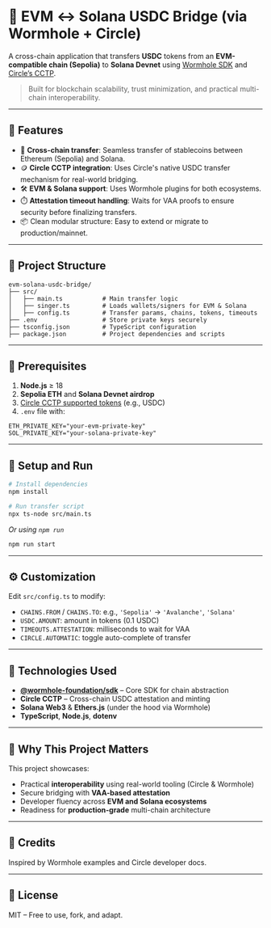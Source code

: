 # 🌉 EVM ↔ Solana USDC Bridge (via Wormhole + Circle)

A cross-chain application that transfers **USDC** tokens from an **EVM-compatible chain (Sepolia)** to **Solana Devnet** using [Wormhole SDK](https://wormhole.com/) and [Circle’s CCTP](https://developers.circle.com/stablecoins/docs/cctp-on-wormhole).

> Built for blockchain scalability, trust minimization, and practical multi-chain interoperability.

---

## 🚀 Features

- 🔗 **Cross-chain transfer**: Seamless transfer of stablecoins between Ethereum (Sepolia) and Solana.
- 🪙 **Circle CCTP integration**: Uses Circle's native USDC transfer mechanism for real-world bridging.
- 🛠️ **EVM & Solana support**: Uses Wormhole plugins for both ecosystems.
- ⏱️ **Attestation timeout handling**: Waits for VAA proofs to ensure security before finalizing transfers.
- 📦 Clean modular structure: Easy to extend or migrate to production/mainnet.

---

## 📁 Project Structure

```
evm-solana-usdc-bridge/
├── src/
│   ├── main.ts           # Main transfer logic
│   ├── singer.ts         # Loads wallets/signers for EVM & Solana
│   ├── config.ts         # Transfer params, chains, tokens, timeouts
├── .env                  # Store private keys securely
├── tsconfig.json         # TypeScript configuration
├── package.json          # Project dependencies and scripts
```

---

## 🔐 Prerequisites

1. **Node.js** ≥ 18
2. **Sepolia ETH** and **Solana Devnet airdrop**
3. [Circle CCTP supported tokens](https://developers.circle.com/stablecoins/docs/cctp-supported-chains) (e.g., USDC)
4. `.env` file with:

```env
ETH_PRIVATE_KEY="your-evm-private-key"
SOL_PRIVATE_KEY="your-solana-private-key"
```

---

## 🧪 Setup and Run

```bash
# Install dependencies
npm install

# Run transfer script
npx ts-node src/main.ts
```

_Or using `npm run`_

```bash
npm run start
```

---

## ⚙️ Customization

Edit `src/config.ts` to modify:

- `CHAINS.FROM` / `CHAINS.TO`: e.g., `'Sepolia'` → `'Avalanche'`, `'Solana'`
- `USDC.AMOUNT`: amount in tokens (0.1 USDC)
- `TIMEOUTS.ATTESTATION`: milliseconds to wait for VAA
- `CIRCLE.AUTOMATIC`: toggle auto-complete of transfer

---

## 🧩 Technologies Used

- **[@wormhole-foundation/sdk](https://www.npmjs.com/package/@wormhole-foundation/sdk)** – Core SDK for chain abstraction
- **Circle CCTP** – Cross-chain USDC attestation and minting
- **Solana Web3** & **Ethers.js** (under the hood via Wormhole)
- **TypeScript**, **Node.js**, **dotenv**

---

## 🧠 Why This Project Matters

This project showcases:

- Practical **interoperability** using real-world tooling (Circle & Wormhole)
- Secure bridging with **VAA-based attestation**
- Developer fluency across **EVM and Solana ecosystems**
- Readiness for **production-grade** multi-chain architecture

---

## 🧠 Credits

Inspired by Wormhole examples and Circle developer docs.

---

## 📜 License

MIT – Free to use, fork, and adapt.

